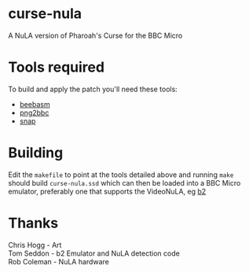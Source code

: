 # curse-nula
A NuLA version of Pharoah's Curse for the BBC Micro

# Tools required

To build and apply the patch you'll need these tools:

* [beebasm](https://github.com/stardot/beebasm)
* [png2bbc](https://github.com/dave-f/png2bbc)
* [snap](https://github.com/dave-f/snap)

# Building

Edit the `makefile` to point at the tools detailed above and running `make` should build `curse-nula.ssd` which can then be loaded into a BBC Micro emulator, preferably one that supports the VideoNuLA, eg [b2](https://github.com/tom-seddon/b2)

# Thanks

Chris Hogg - Art  
Tom Seddon - b2 Emulator and NuLA detection code  
Rob Coleman - NuLA hardware
